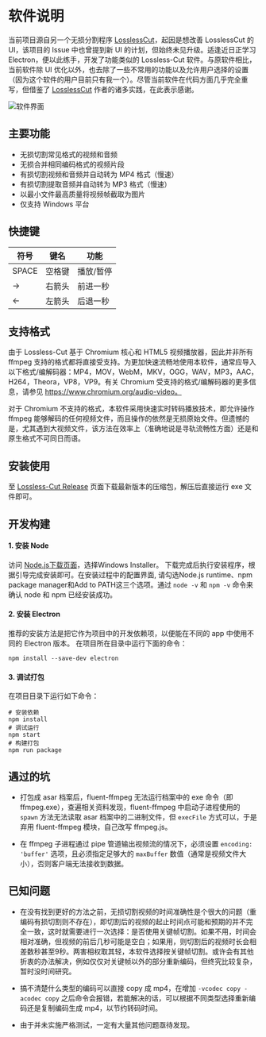 # 软件说明

当前项目源自另一个无损分割程序 [LosslessCut](https://github.com/mifi/lossless-cut)，起因是想改善 LosslessCut 的 UI，该项目的 Issue 中也曾提到新 UI 的计划，但始终未见升级。适逢近日正学习 Electron，便以此练手，开发了功能类似的 Lossless-Cut 软件。与原软件相比，当前软件除 UI 优化以外，也去除了一些不常用的功能以及允许用户选择的设置（因为这个软件的用户目前只有我一个）。尽管当前软件在代码方面几乎完全重写，但借鉴了 [LosslessCut](https://github.com/mifi/lossless-cut) 作者的诸多实践，在此表示感谢。

![软件界面](https://raw.githubusercontent.com/seatwork/lossless-cut/master/screenshot.png)

## 主要功能

- 无损切割常见格式的视频和音频
- 无损合并相同编码格式的视频片段
- 有损切割视频和音频并自动转为 MP4 格式（慢速）
- 有损切割提取音频并自动转为 MP3 格式（慢速）
- 以最小文件最高质量将视频帧截取为图片
- 仅支持 Windows 平台

## 快捷键

符号   | 键名  | 功能
----- | ----- | -----
SPACE | 空格键 | 播放/暂停
->    | 右箭头 | 前进一秒
<-    | 左箭头 | 后退一秒

## 支持格式

由于 Lossless-Cut 基于 Chromium 核心和 HTML5 视频播放器，因此并非所有 ffmpeg 支持的格式都将直接受支持。为更加快速流畅地使用本软件，通常应导入以下格式/编解码器：MP4，MOV，WebM，MKV，OGG，WAV，MP3，AAC，H264，Theora，VP8，VP9。有关 Chromium 受支持的格式/编解码器的更多信息，请参见 https://www.chromium.org/audio-video。

对于 Chromium 不支持的格式，本软件采用快速实时转码播放技术，即允许操作 ffmpeg 能够解码的任何视频文件，而且操作的依然是无损原始文件。但遗憾的是，尤其遇到大视频文件，该方法在效率上（准确地说是寻轨流畅性方面）还是和原生格式不可同日而语。

## 安装使用

至 [Lossless-Cut Release](https://github.com/seatwork/lossless-cut/releases) 页面下载最新版本的压缩包，解压后直接运行 exe 文件即可。

## 开发构建

#### 1. 安装 Node

访问 [Node.js下载页面](https://nodejs.org/en/download)，选择Windows Installer。 下载完成后执行安装程序，根据引导完成安装即可。在安装过程中的配置界面, 请勾选Node.js runtime、npm package manager和Add to PATH这三个选项。通过 `node -v` 和 `npm -v` 命令来确认 node 和 npm 已经安装成功。

#### 2. 安装 Electron

推荐的安装方法是把它作为项目中的开发依赖项，以便能在不同的 app 中使用不同的 Electron 版本。 在项目所在目录中运行下面的命令：
```
npm install --save-dev electron
```

#### 3. 调试打包

在项目目录下运行如下命令：
```
# 安装依赖
npm install
# 调试运行
npm start
# 构建打包
npm run package
```

## 遇过的坑

- 打包成 asar 档案后，fluent-ffmpeg 无法运行档案中的 exe 命令（即 ffmpeg.exe），查遍相关资料发现，fluent-ffmpeg 中启动子进程使用的 `spawn` 方法无法读取 asar 档案中的二进制文件，但 `execFile` 方式可以，于是弃用 fluent-ffmpeg 模块，自己改写 ffmpeg.js。

- 在 ffmpeg 子进程通过 pipe 管道输出视频流的情况下，必须设置 `encoding: 'buffer'` 选项，且必须指定足够大的 `maxBuffer` 数值（通常是视频文件大小），否则客户端无法接收到数据。

## 已知问题

- 在没有找到更好的方法之前，无损切割视频的时间准确性是个很大的问题（重编码有损切割则不存在），即切割后的视频的起止时间点可能和预期的并不完全一致，这时就需要进行一次选择：是否使用关键帧切割。如果不用，时间会相对准确，但视频的前后几秒可能是空白；如果用，则切割后的视频时长会相差数秒甚至9秒。两害相权取其轻，本软件选择按关键帧切割。或许会有其他折衷的办法解决，例如仅仅对关键帧以外的部分重新编码，但终究比较复杂，暂时没时间研究。

- 搞不清楚什么类型的编码可以直接 copy 成 mp4，在增加 `-vcodec copy -acodec copy` 之后命令会报错，若能解决的话，可以根据不同类型选择重新编码还是复制编码生成 mp4，以节约转码时间。

- 由于并未实施严格测试，一定有大量其他问题亟待发现。
